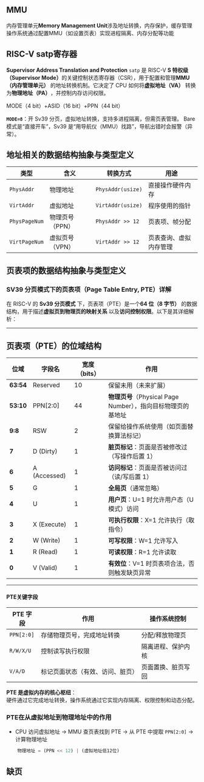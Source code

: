 ## MMU
内存管理单元**Memory Management Unit​**​
	涉及地址转换，内存保护，缓存管理
	操作系统通过配置MMU（如设置页表）实现进程隔离、内存分配等功能

## RISC-V satp寄存器
**Supervisor Address Translation and Protection**
`satp` 是 RISC-V ​**​S 特权级（Supervisor Mode）​**​ 的关键控制状态寄存器（CSR），用于配置和管理 ​**​MMU（内存管理单元）​**​ 的地址转换机制。它决定了 CPU 如何将 ​**​虚拟地址（VA）​**​ 转换为 ​**​物理地址（PA）​**​，并控制内存访问权限。

MODE（4 bit）+ASID（16 bit）+PPN（44 bit）

**`MODE=8`​**​：开 Sv39 分页，虚拟地址转换，支持多进程隔离，但需页表管理。
Bare 模式是“直接开车”，Sv39 是“用导航仪（MMU）找路”，导航出错时会报警（异常）。
## 地址相关的数据结构抽象与类型定义

| ​**​类型​**​    | ​**​含义​**​ | ​**​转换方式​**​      | ​**​用途​**​  |
| ------------- | ---------- | ----------------- | ----------- |
| `PhysAddr`    | 物理地址       | `PhysAddr(usize)` | 直接操作硬件内存    |
| `VirtAddr`    | 虚拟地址       | `VirtAddr(usize)` | 程序使用的指针     |
| `PhysPageNum` | 物理页号（PPN）  | `PhysAddr >> 12`  | 页表项、帧分配     |
| `VirtPageNum` | 虚拟页号（VPN）  | `VirtAddr >> 12`  | 页表查询、虚拟内存管理 |

## 页表项的数据结构抽象与类型定义
### ​**​SV39 分页模式下的页表项（Page Table Entry, PTE）详解​**​

在 RISC-V 的 ​**​Sv39 分页模式​**​ 下，页表项（PTE）是一个 ​**​64 位（8 字节）​**​ 的数据结构，用于描述 ​**​虚拟页到物理页的映射关系​**​ 以及 ​**​访问控制权限​**​。以下是其详细解析：

---

## ​**​ 页表项（PTE）的位域结构​**​

|​**​位域​**​|​**​字段名​**​|​**​宽度（bits）​**​|​**​作用​**​|
|---|---|---|---|
|​**​63:54​**​|Reserved|10|保留未用（未来扩展）|
|​**​53:10​**​|PPN[2:0]|44|​**​物理页号​**​（Physical Page Number），指向目标物理页的基地址|
|​**​9:8​**​|RSW|2|保留给操作系统使用（如页面替换算法标记）|
|​**​7​**​|D (Dirty)|1|​**​脏页标记​**​：页面是否被修改过（写操作后置 1）|
|​**​6​**​|A (Accessed)|1|​**​访问标记​**​：页面是否被访问过（读/写后置 1）|
|​**​5​**​|G|1|​**​全局页​**​（通常忽略）|
|​**​4​**​|U|1|​**​用户页​**​：U=1 时允许用户态（U 模式）访问|
|​**​3​**​|X (Execute)|1|​**​可执行权限​**​：X=1 允许执行（取指令）|
|​**​2​**​|W (Write)|1|​**​可写权限​**​：W=1 允许写入|
|​**​1​**​|R (Read)|1|​**​可读权限​**​：R=1 允许读取|
|​**​0​**​|V (Valid)|1|​**​有效位​**​：V=1 时页表项合法，否则触发缺页异常|

---
#### PTE关键字段

|​**​PTE 字段​**​|​**​作用​**​|​**​操作系统控制​**​|
|---|---|---|
|`PPN[2:0]`|存储物理页号，完成地址转换|分配/释放物理页|
|`R/W/X/U`|控制读写执行权限|隔离进程、保护内核|
|`V/A/D`|标记页面状态（有效、访问、脏页）|页面置换、脏页写回|

​**​PTE 是虚拟内存的核心枢纽​**​：  
硬件通过它完成地址转换，操作系统通过它实现内存隔离、权限控制和动态分配。

### PTE在从虚拟地址到物理地址中的作用
- CPU 访问虚拟地址 → MMU 查页表找到 PTE → 从 PTE 中提取 `PPN[2:0]` → 计算物理地址

```rust
    物理地址 = (PPN << 12) | (虚拟地址低12位)
```


## 缺页
